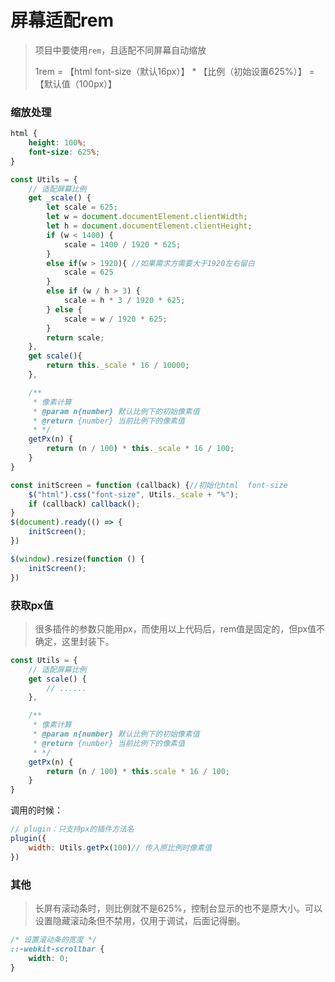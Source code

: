 # 屏幕适配rem

> 项目中要使用`rem`，且适配不同屏幕自动缩放
>
> 1rem = 【html font-size（默认16px）】 * 【比例（初始设置625%）】 = 【默认值（100px）】

### 缩放处理

```css
html {
    height: 100%;
    font-size: 625%;
}
```

```js
const Utils = {
    // 适配屏幕比例
    get _scale() {
        let scale = 625;
        let w = document.documentElement.clientWidth;
        let h = document.documentElement.clientHeight;
        if (w < 1400) {
            scale = 1400 / 1920 * 625;
        }
        else if(w > 1920){ //如果需求方需要大于1920左右留白
            scale = 625
        }
        else if (w / h > 3) {
            scale = h * 3 / 1920 * 625;
        } else {
            scale = w / 1920 * 625;
        }
        return scale;
    },
    get scale(){
        return this._scale * 16 / 10000;
    },

    /**
     * 像素计算
     * @param n{number} 默认比例下的初始像素值
     * @return {number} 当前比例下的像素值
     * */
    getPx(n) {
        return (n / 100) * this._scale * 16 / 100;
    }
}

const initScreen = function (callback) {//初始化html  font-size
    $("html").css("font-size", Utils._scale + "%");
    if (callback) callback();
}
$(document).ready(() => {
    initScreen();
})

$(window).resize(function () {
    initScreen();
})
```

### 获取px值

> 很多插件的参数只能用px，而使用以上代码后，rem值是固定的，但px值不确定，这里封装下。

```js
const Utils = {
    // 适配屏幕比例
    get scale() {
        // ......
    },

    /**
     * 像素计算
     * @param n{number} 默认比例下的初始像素值
     * @return {number} 当前比例下的像素值
     * */
    getPx(n) {
        return (n / 100) * this.scale * 16 / 100;
    }
}
```
调用的时候：
```js
// plugin：只支持px的插件方法名
plugin({
    width: Utils.getPx(100)// 传入原比例时像素值
})
```

### 其他

> 长屏有滚动条时，则比例就不是625%，控制台显示的也不是原大小。可以设置隐藏滚动条但不禁用，仅用于调试，后面记得删。
```css
/* 设置滚动条的宽度 */
::-webkit-scrollbar {
    width: 0;
}
```


